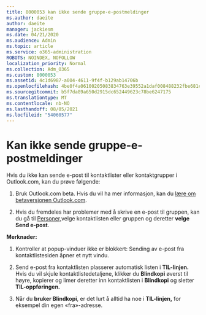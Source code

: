 ```yaml
---
title: 8000053 kan ikke sende gruppe-e-postmeldinger
ms.author: daeite
author: daeite
manager: jackiesm
ms.date: 04/21/2020
ms.audience: Admin
ms.topic: article
ms.service: o365-administration
ROBOTS: NOINDEX, NOFOLLOW
localization_priority: Normal
ms.collection: Adm_O365
ms.custom: 8000053
ms.assetid: 4c1d6987-a004-4611-9f4f-b129ab14706b
ms.openlocfilehash: 4be0f4a06100205083834763e39552a1daf008488232fbe681c3ab71e549f764
ms.sourcegitcommit: b5f7da89a650d2915dc652449623c78be6247175
ms.translationtype: MT
ms.contentlocale: nb-NO
ms.lasthandoff: 08/05/2021
ms.locfileid: "54060577"
---
```

# <a name="unable-to-send-group-emails"></a>Kan ikke sende gruppe-e-postmeldinger

Hvis du ikke kan sende e-post til kontaktlister eller kontaktgrupper i Outlook.com, kan du prøve følgende:
  
1. Bruk Outlook.com beta. Hvis du vil ha mer informasjon, kan du [lære om betaversjonen Outlook.com](https://support.office.com/article/e2261c7f-d413-4084-8f22-21282f42d8cf).
    
2. Hvis du fremdeles har problemer med å skrive en e-post til gruppen, kan du gå til [Personer,](https://outlook.live.com/people/)velge kontaktlisten eller gruppen og deretter **velge Send e-post**.
    
 **Merknader:**
  
1. Kontroller at popup-vinduer ikke er blokkert: Sending av e-post fra kontaktlistesiden åpner et nytt vindu.
    
2. Send e-post fra kontaktlisten plasserer automatisk listen i **TIL-linjen.** Hvis du vil skjule kontaktlistedetaljene, klikker du **Blindkopi** øverst til høyre, kopierer og limer deretter inn kontaktlisten i **Blindkopi** og sletter **TIL-oppføringen.** 
    
3. Når du **bruker Blindkopi**, er det lurt å alltid ha noe i **TIL-linjen,** for eksempel din egen «fra»-adresse. 
    


